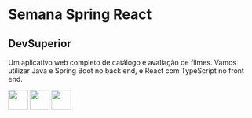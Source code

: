 # Semana Spring React

## DevSuperior

Um aplicativo web completo de catálogo e avaliação de filmes. Vamos utilizar Java e Spring Boot no back end, e React com TypeScript no front end.

<img src="https://cdn.jsdelivr.net/gh/devicons/devicon/icons/react/react-original.svg" width="40" height="40" />
<img src="https://cdn.jsdelivr.net/gh/devicons/devicon/icons/java/java-original.svg" width="40" height="40" />
<img src="https://cdn.jsdelivr.net/gh/devicons/devicon/icons/spring/spring-original.svg" width="40" height="40" />

